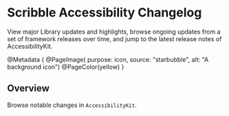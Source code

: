 # Scribble Accessibility Changelog

View major Library updates and highlights, browse ongoing updates from a set of framework releases over time, and jump to the latest release notes of AccessibilityKit.

@Metadata {
    @PageImage(
        purpose: icon,
        source: "starbubble", 
        alt: "A background icon")
    @PageColor(yellow)
}

## Overview

Browse notable changes in ``AccessibilityKit``.
